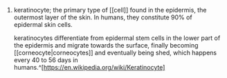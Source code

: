 1. keratinocyte; the primary type of [[cell]] found in the epidermis, the outermost layer of the skin. In humans, they constitute 90% of epidermal skin cells.
   
   keratinocytes differentiate from epidermal stem cells in the lower part of the epidermis and migrate towards the surface, finally becoming [[corneocyte|corneocytes]] and eventually being shed, which happens every 40 to 56 days in humans.^[https://en.wikipedia.org/wiki/Keratinocyte]